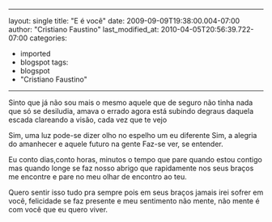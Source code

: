 
---
layout: single
title: "E é você"
date: 2009-09-09T19:38:00.004-07:00
author: "Cristiano Faustino"
last_modified_at: 2010-04-05T20:56:39.722-07:00
categories:
  - imported
  - blogspot
tags:
  - blogspot
  - "Cristiano Faustino"
---

Sinto que já não sou mais o mesmo
aquele que de seguro não tinha nada
que só se desiludia, amava o errado
agora está subindo degraus daquela escada
clareando a visão, cada vez que te vejo

Sim, uma luz pode-se dizer
olho no espelho um eu diferente
Sim, a alegria do amanhecer
e aquele futuro na gente
Faz-se ver, se entender.

Eu conto dias,conto horas, minutos
o tempo que pare quando estou contigo
mas quando longe se faz nosso abrigo
que rapidamente nos seus braços me encontre
e pare no meu olhar de encontro ao teu.

Quero sentir isso tudo pra sempre
pois em seus braços jamais irei sofrer
em você, felicidade se faz presente
e meu sentimento não mente, não mente
é com você que eu quero viver.